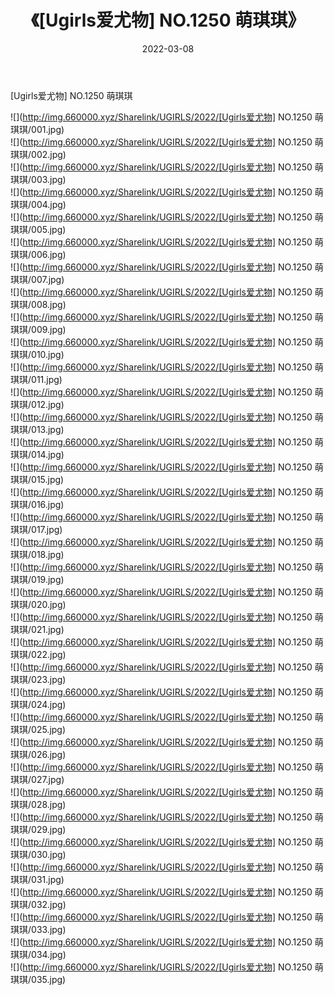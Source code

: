 ﻿---
layout: post
title:  《[Ugirls爱尤物] NO.1250 萌琪琪》
date:   2022-03-08
img: http://img.660000.xyz/Sharelink/UGIRLS/2022/[Ugirls爱尤物] NO.1250 萌琪琪/000.jpg
categories: [美女, 清纯, 唯美]
---

[Ugirls爱尤物] NO.1250 萌琪琪

 ![](http://img.660000.xyz/Sharelink/UGIRLS/2022/[Ugirls爱尤物] NO.1250 萌琪琪/001.jpg) <br>![](http://img.660000.xyz/Sharelink/UGIRLS/2022/[Ugirls爱尤物] NO.1250 萌琪琪/002.jpg) <br>![](http://img.660000.xyz/Sharelink/UGIRLS/2022/[Ugirls爱尤物] NO.1250 萌琪琪/003.jpg) <br>![](http://img.660000.xyz/Sharelink/UGIRLS/2022/[Ugirls爱尤物] NO.1250 萌琪琪/004.jpg) <br>![](http://img.660000.xyz/Sharelink/UGIRLS/2022/[Ugirls爱尤物] NO.1250 萌琪琪/005.jpg) <br>![](http://img.660000.xyz/Sharelink/UGIRLS/2022/[Ugirls爱尤物] NO.1250 萌琪琪/006.jpg) <br>![](http://img.660000.xyz/Sharelink/UGIRLS/2022/[Ugirls爱尤物] NO.1250 萌琪琪/007.jpg) <br>![](http://img.660000.xyz/Sharelink/UGIRLS/2022/[Ugirls爱尤物] NO.1250 萌琪琪/008.jpg) <br>![](http://img.660000.xyz/Sharelink/UGIRLS/2022/[Ugirls爱尤物] NO.1250 萌琪琪/009.jpg) <br>![](http://img.660000.xyz/Sharelink/UGIRLS/2022/[Ugirls爱尤物] NO.1250 萌琪琪/010.jpg) <br>![](http://img.660000.xyz/Sharelink/UGIRLS/2022/[Ugirls爱尤物] NO.1250 萌琪琪/011.jpg) <br>![](http://img.660000.xyz/Sharelink/UGIRLS/2022/[Ugirls爱尤物] NO.1250 萌琪琪/012.jpg) <br>![](http://img.660000.xyz/Sharelink/UGIRLS/2022/[Ugirls爱尤物] NO.1250 萌琪琪/013.jpg) <br>![](http://img.660000.xyz/Sharelink/UGIRLS/2022/[Ugirls爱尤物] NO.1250 萌琪琪/014.jpg) <br>![](http://img.660000.xyz/Sharelink/UGIRLS/2022/[Ugirls爱尤物] NO.1250 萌琪琪/015.jpg) <br>![](http://img.660000.xyz/Sharelink/UGIRLS/2022/[Ugirls爱尤物] NO.1250 萌琪琪/016.jpg) <br>![](http://img.660000.xyz/Sharelink/UGIRLS/2022/[Ugirls爱尤物] NO.1250 萌琪琪/017.jpg) <br>![](http://img.660000.xyz/Sharelink/UGIRLS/2022/[Ugirls爱尤物] NO.1250 萌琪琪/018.jpg) <br>![](http://img.660000.xyz/Sharelink/UGIRLS/2022/[Ugirls爱尤物] NO.1250 萌琪琪/019.jpg) <br>![](http://img.660000.xyz/Sharelink/UGIRLS/2022/[Ugirls爱尤物] NO.1250 萌琪琪/020.jpg) <br>![](http://img.660000.xyz/Sharelink/UGIRLS/2022/[Ugirls爱尤物] NO.1250 萌琪琪/021.jpg) <br>![](http://img.660000.xyz/Sharelink/UGIRLS/2022/[Ugirls爱尤物] NO.1250 萌琪琪/022.jpg) <br>![](http://img.660000.xyz/Sharelink/UGIRLS/2022/[Ugirls爱尤物] NO.1250 萌琪琪/023.jpg) <br>![](http://img.660000.xyz/Sharelink/UGIRLS/2022/[Ugirls爱尤物] NO.1250 萌琪琪/024.jpg) <br>![](http://img.660000.xyz/Sharelink/UGIRLS/2022/[Ugirls爱尤物] NO.1250 萌琪琪/025.jpg) <br>![](http://img.660000.xyz/Sharelink/UGIRLS/2022/[Ugirls爱尤物] NO.1250 萌琪琪/026.jpg) <br>![](http://img.660000.xyz/Sharelink/UGIRLS/2022/[Ugirls爱尤物] NO.1250 萌琪琪/027.jpg) <br>![](http://img.660000.xyz/Sharelink/UGIRLS/2022/[Ugirls爱尤物] NO.1250 萌琪琪/028.jpg) <br>![](http://img.660000.xyz/Sharelink/UGIRLS/2022/[Ugirls爱尤物] NO.1250 萌琪琪/029.jpg) <br>![](http://img.660000.xyz/Sharelink/UGIRLS/2022/[Ugirls爱尤物] NO.1250 萌琪琪/030.jpg) <br>![](http://img.660000.xyz/Sharelink/UGIRLS/2022/[Ugirls爱尤物] NO.1250 萌琪琪/031.jpg) <br>![](http://img.660000.xyz/Sharelink/UGIRLS/2022/[Ugirls爱尤物] NO.1250 萌琪琪/032.jpg) <br>![](http://img.660000.xyz/Sharelink/UGIRLS/2022/[Ugirls爱尤物] NO.1250 萌琪琪/033.jpg) <br>![](http://img.660000.xyz/Sharelink/UGIRLS/2022/[Ugirls爱尤物] NO.1250 萌琪琪/034.jpg) <br>![](http://img.660000.xyz/Sharelink/UGIRLS/2022/[Ugirls爱尤物] NO.1250 萌琪琪/035.jpg) <br>